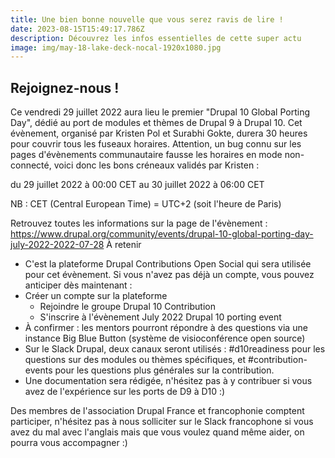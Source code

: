 ```yaml
---
title: Une bien bonne nouvelle que vous serez ravis de lire !
date: 2023-08-15T15:49:17.786Z
description: Découvrez les infos essentielles de cette super actu
image: img/may-18-lake-deck-nocal-1920x1080.jpg
---
```


## Rejoignez-nous !

Ce vendredi 29 juillet 2022 aura lieu le premier "Drupal 10 Global Porting Day", dédié au port de modules et thèmes de Drupal 9 à Drupal 10. Cet évènement, organisé par Kristen Pol et Surabhi Gokte, durera 30 heures pour couvrir tous les fuseaux horaires. Attention, un bug connu sur les pages d'évènements communautaire fausse les horaires en mode non-connecté, voici donc les bons créneaux validés par Kristen :

du 29 juillet 2022 à 00:00 CET au 30 juillet 2022 à 06:00 CET

NB : CET (Central European Time) = UTC+2 (soit l'heure de Paris)

Retrouvez toutes les informations sur la page de l'évènement : https://www.drupal.org/community/events/drupal-10-global-porting-day-july-2022-2022-07-28
À retenir

* C'est la plateforme Drupal Contributions Open Social qui sera utilisée pour cet évènement. Si vous n'avez pas déjà un compte, vous pouvez anticiper dès maintenant :
* Créer un compte sur la plateforme
  * Rejoindre le groupe Drupal 10 Contribution
  * S'inscrire à l'évènement July 2022 Drupal 10 porting event
* À confirmer : les mentors pourront répondre à des questions via une instance Big Blue Button (système de visioconférence open source)
* Sur le Slack Drupal, deux canaux seront utilisés : #d10readiness pour les questions sur des modules ou thèmes spécifiques, et #contribution-events pour les questions plus générales sur la contribution.
* Une documentation sera rédigée, n'hésitez pas à y contribuer si vous avez de l'expérience sur les ports de D9 à D10 :)

Des membres de l'association Drupal France et francophonie comptent participer, n'hésitez pas à nous solliciter sur le Slack francophone si vous avez du mal avec l'anglais mais que vous voulez quand même aider, on pourra vous accompagner :)
